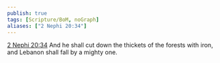```yaml
---
publish: true
tags: [Scripture/BoM, noGraph]
aliases: ["2 Nephi 20:34"]
---
```

[2 Nephi 20:34](https://churchofjesuschrist.org/study/scriptures/bofm/2-ne/20?lang=eng&id=p34#p34) And he shall cut down the thickets of the forests with iron, and Lebanon shall fall by a mighty one.




